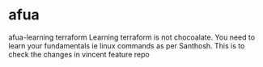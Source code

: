 # afua
afua-learning terraform
Learning terraform is not chocoalate. You need to learn your fundamentals ie linux commands as per Santhosh.
This is to check the changes in vincent feature repo
